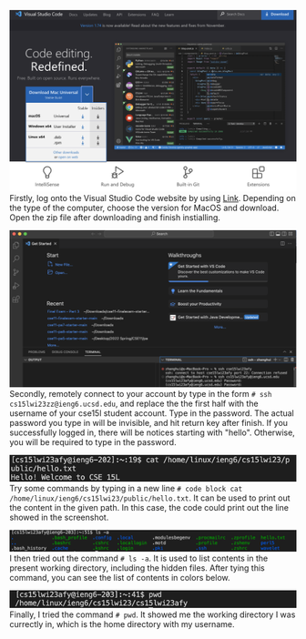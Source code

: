 ![Image](install.png)
Firstly, log onto the Visual Studio Code website by using [Link](http://code.visualstudio.com).
Depending on the type of the computer, choose the version for MacOS and download. 
Open the zip file after downloading and finish instialling.

![Image](logIn.png)
Secondly, remotely connect to your account by type in the form ```# ssh cs15lwi23zz@ieng6.ucsd.edu```, and replace the the first half with the username of your cse15l student account.
Type in the password. The actual password you type in will be invisible, and hit return key after finish.
If you successfully logged in, there will be notices starting with "hello". Otherwise, you will be required to type in the password. 

![Image](commands.png)
Try some commands by typing in a new line ```# code block cat /home/linux/ieng6/cs15lwi23/public/hello.txt```. It can be used to print out the content in the given path. In this case, the code could print out the line showed in the screenshot.

![Image](command1.png)
I then tried out the command ```# ls -a```. It is used to list contents in the present working directory, including the hidden files. After tying this command, you can see the list of contents in colors below.

![Image](command2.png)
Finally, I tried the command ```# pwd```. It showed me the working directory I was currectly in, which is the home directory with my username. 
